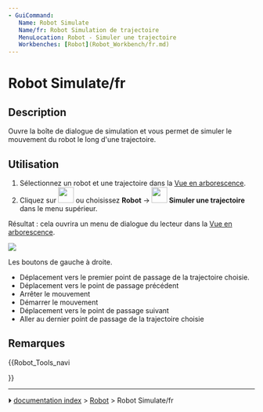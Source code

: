 ```yaml
---
- GuiCommand:
   Name: Robot Simulate
   Name/fr: Robot Simulation de trajectoire
   MenuLocation: Robot - Simuler une trajectoire
   Workbenches: [Robot](Robot_Workbench/fr.md)
---
```


# Robot Simulate/fr

## Description

Ouvre la boîte de dialogue de simulation et vous permet de simuler le mouvement du robot le long d\'une trajectoire.

## Utilisation

1.  Sélectionnez un robot et une trajectoire dans la [Vue en arborescence](Tree_view/fr.md).
2.  Cliquez sur <img alt="" src=images/Robot_Simulate.svg  style="width:32px;"> ou choisissez **Robot** → **<img src="images/Robot_Simulate.svg" width=32px> Simuler une trajectoire** dans le menu supérieur.

Résultat : cela ouvrira un menu de dialogue du lecteur dans la [Vue en arborescence](Tree_view/fr.md).

![](images/Robot_Simulation_Player.jpg )

Les boutons de gauche à droite.

-   Déplacement vers le premier point de passage de la trajectoire choisie.
-   Déplacement vers le point de passage précédent
-   Arrêter le mouvement
-   Démarrer le mouvement
-   Déplacement vers le point de passage suivant
-   Aller au dernier point de passage de la trajectoire choisie

## Remarques





{{Robot_Tools_navi

}}



---
⏵ [documentation index](../README.md) > [Robot](Robot_Workbench.md) > Robot Simulate/fr
